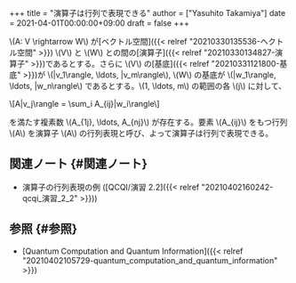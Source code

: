 +++
title = "演算子は行列で表現できる"
author = ["Yasuhito Takamiya"]
date = 2021-04-01T00:00:00+09:00
draft = false
+++

\\(A: V \rightarrow W\\) が[ベクトル空間]({{< relref "20210330135536-ヘクトル空間" >}}) \\(V\\) と \\(W\\) との間の[演算子]({{< relref "20210330134827-演算子" >}})であるとする。さらに \\(V\\) の[基底]({{< relref "20210331121800-基底" >}})が \\(|v\_1\rangle, \ldots, |v\_m\rangle\\), \\(W\\) の基底が \\(|w\_1\rangle, \ldots, |w\_n\rangle\\) であるとする。\\(1, \ldots, m\\) の範囲の各 \\(j\\) に対して、

\\[A|v\_j\rangle = \sum\_i A\_{ij}|w\_i\rangle\\]

を満たす複素数 \\(A\_{1j}, \ldots, A\_{nj}\\) が存在する。要素 \\(A\_{ij}\\) をもつ行列 \\(A\\) を演算子 \\(A\\) の行列表現と呼び、よって演算子は行列で表現できる。


## 関連ノート {#関連ノート}

-   演算子の行列表現の例 ([QCQI/演習 2.2]({{< relref "20210402160242-qcqi_演習_2_2" >}}))


## 参照 {#参照}

-   [Quantum Computation and Quantum Information]({{< relref "20210402105729-quantum_computation_and_quantum_information" >}})
